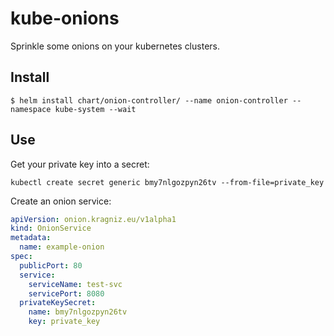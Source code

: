 kube-onions
===========

Sprinkle some onions on your kubernetes clusters.

Install
-------

```
$ helm install chart/onion-controller/ --name onion-controller --namespace kube-system --wait
```

Use
---

Get your private key into a secret:

    kubectl create secret generic bmy7nlgozpyn26tv --from-file=private_key

Create an onion service:

```yaml
apiVersion: onion.kragniz.eu/v1alpha1
kind: OnionService
metadata:
  name: example-onion
spec:
  publicPort: 80
  service:
    serviceName: test-svc
    servicePort: 8080
  privateKeySecret:
    name: bmy7nlgozpyn26tv
    key: private_key
```
